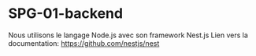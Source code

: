 # SPG-01-backend

Nous utilisons le langage Node.js avec son framework Nest.js
Lien vers la documentation: https://github.com/nestjs/nest 
